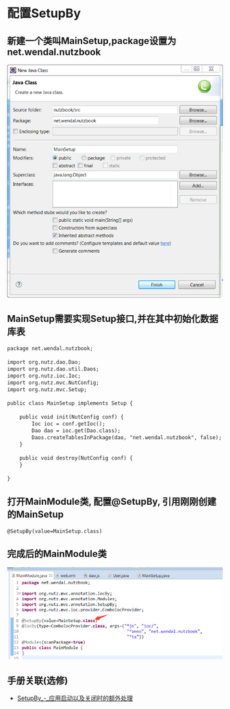 # 配置SetupBy

## 新建一个类叫MainSetup,package设置为net.wendal.nutzbook

![](images/setupby_1.png)

## MainSetup需要实现Setup接口,并在其中初始化数据库表

```
package net.wendal.nutzbook;

import org.nutz.dao.Dao;
import org.nutz.dao.util.Daos;
import org.nutz.ioc.Ioc;
import org.nutz.mvc.NutConfig;
import org.nutz.mvc.Setup;

public class MainSetup implements Setup {

	public void init(NutConfig conf) {
		Ioc ioc = conf.getIoc();
		Dao dao = ioc.get(Dao.class);
		Daos.createTablesInPackage(dao, "net.wendal.nutzbook", false);
	}
	
	public void destroy(NutConfig conf) {
	}

}

```

## 打开MainModule类, 配置@SetupBy, 引用刚刚创建的MainSetup

```
@SetupBy(value=MainSetup.class)
```

## 完成后的MainModule类

![](images/setupby_2.png)

## 手册关联(选修)

* [SetupBy_-_应用启动以及关闭时的额外处理](http://nutzam.com/core/mvc/modules.html#@SetupBy_-_应用启动以及关闭时的额外处理)